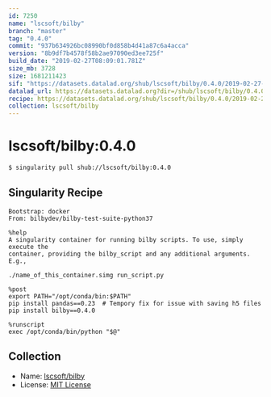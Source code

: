 ```yaml
---
id: 7250
name: "lscsoft/bilby"
branch: "master"
tag: "0.4.0"
commit: "937b634926bc08990bf0d858b4d41a87c6a4acca"
version: "8b9df7b4578f58b2ae97090ed3ee725f"
build_date: "2019-02-27T08:09:01.781Z"
size_mb: 3728
size: 1681211423
sif: "https://datasets.datalad.org/shub/lscsoft/bilby/0.4.0/2019-02-27-937b6349-8b9df7b4/8b9df7b4578f58b2ae97090ed3ee725f.simg"
datalad_url: https://datasets.datalad.org?dir=/shub/lscsoft/bilby/0.4.0/2019-02-27-937b6349-8b9df7b4/
recipe: https://datasets.datalad.org/shub/lscsoft/bilby/0.4.0/2019-02-27-937b6349-8b9df7b4/Singularity
collection: lscsoft/bilby
---
```


# lscsoft/bilby:0.4.0

```bash
$ singularity pull shub://lscsoft/bilby:0.4.0
```

## Singularity Recipe

```singularity
Bootstrap: docker
From: bilbydev/bilby-test-suite-python37

%help
A singularity container for running bilby scripts. To use, simply execute the
container, providing the bilby_script and any additional arguments. E.g.,

./name_of_this_container.simg run_script.py

%post
export PATH="/opt/conda/bin:$PATH"
pip install pandas==0.23  # Tempory fix for issue with saving h5 files
pip install bilby==0.4.0

%runscript
exec /opt/conda/bin/python "$@"
```

## Collection

 - Name: [lscsoft/bilby](https://github.com/lscsoft/bilby)
 - License: [MIT License](https://api.github.com/licenses/mit)

